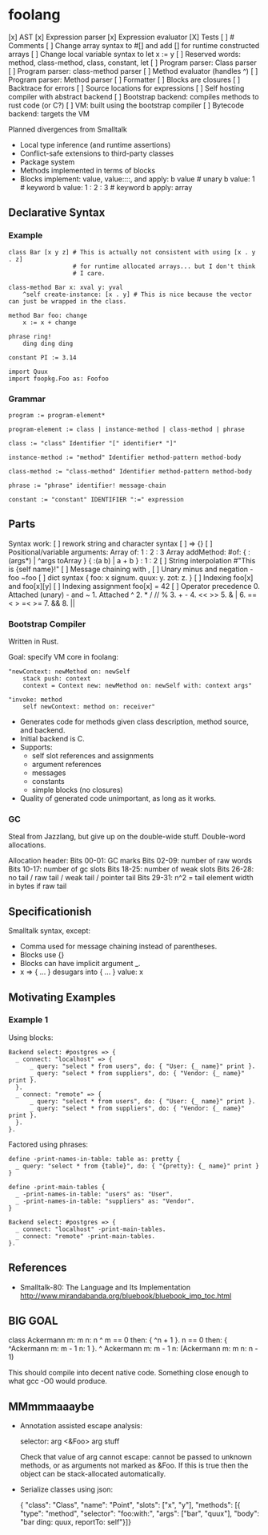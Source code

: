 # foolang

[x] AST
[x] Expression parser
[x] Expression evaluator
[X] Tests
[ ] # Comments
[ ] Change array syntax to #[] and add [] for runtime constructed arrays
[ ] Change local variable syntax to let x := y
[ ] Reserved words: method, class-method, class, constant, let
[ ] Program parser: Class parser
[ ] Program parser: class-method parser
[ ] Method evaluator (handles ^)
[ ] Program parser: Method parser
[ ] Formatter
[ ] Blocks are closures
[ ] Backtrace for errors
[ ] Source locations for expressions
[ ] Self hosting compiler with abstract backend
[ ] Bootstrap backend: compiles methods to rust code (or C?)
[ ] VM: built using the bootstrap compiler
[ ] Bytecode backend: targets the VM

Planned divergences from Smalltalk
- Local type inference (and runtime assertions)
- Conflict-safe extensions to third-party classes
- Package system
- Methods implemented in terms of blocks
- Blocks implement: value, value::::, and apply:
  b value            # unary
  b value: 1         # keyword
  b value: 1 : 2 : 3 # keyword
  b apply: array

## Declarative Syntax

### Example

```
class Bar [x y z] # This is actually not consistent with using [x . y . z]
                  # for runtime allocated arrays... but I don't think
                  # I care.

class-method Bar x: xval y: yval
    ^self create-instance: [x . y] # This is nice because the vector can just be wrapped in the class.

method Bar foo: change
    x := x + change

phrase ring!
    ding ding ding

constant PI := 3.14

import Quux
import foopkg.Foo as: Foofoo

```

### Grammar

```
program := program-element*

program-element := class | instance-method | class-method | phrase

class := "class" Identifier "[" identifier* "]"

instance-method := "method" Identifier method-pattern method-body

class-method := "class-method" Identifier method-pattern method-body

phrase := "phrase" identifier! message-chain

constant := "constant" IDENTIFIER ":=" expression
```

## Parts


Syntax work:
[ ] rework string and character syntax
[ ] => {}
[ ] Positional/variable arguments:
    Array of: 1 : 2 : 3
      Array addMethod: #of: { :(args*) | ^args toArray }
    { :(a b) | a + b } : 1 : 2
[ ] String interpolation #"This is {self name}!"
[ ] Message chaining with ,
[ ] Unary minus and negation  -foo ~foo
[ ] dict syntax { foo: x signum.
                  quux: y.
                  zot: z. }
[ ] Indexing foo[x] and foo[x][y]
[ ] Indexing assignment foo[x] = 42
[ ] Operator precedence
    0. Attached (unary) - and ~
    1. Attached ^
    2. * / // %
    3. + -
    4. << >>
    5. & |
    6. == < > =< >=
    7. &&
    8. ||

### Bootstrap Compiler

Written in Rust.

Goal: specify VM core in foolang:

    "newContext: newMethod on: newSelf
        stack push: context
        context = Context new: newMethod on: newSelf with: context args"

    "invoke: method
        self newContext: method on: receiver"

- Generates code for methods given class description, method source,
  and backend.
- Initial backend is C.
- Supports:
  - self slot references and assignments
  - argument references
  - messages
  - constants
  - simple blocks (no closures)
- Quality of generated code unimportant, as long as it works.

### GC

Steal from Jazzlang, but give up on the double-wide stuff. Double-word
allocations.

Allocation header:
  Bits 00-01: GC marks
  Bits 02-09: number of raw words
  Bits 10-17: number of gc slots
  Bits 18-25: number of weak slots
  Bits 26-28: no tail / raw tail / weak tail / pointer tail
  Bits 29-31: n^2 = tail element width in bytes if raw tail

## Specificationish

Smalltalk syntax, except:

- Comma used for message chaining instead of parentheses.
- Blocks use {}
- Blocks can have implicit argument _.
- x => { ... } desugars into { ... } value: x

## Motivating Examples

### Example 1

Using blocks:

    Backend select: #postgres => {
      _ connect: "localhost" => {
          _ query: "select * from users", do: { "User: {_ name}" print }.
          _ query: "select * from suppliers", do: { "Vendor: {_ name}" print }.
      }.
      _ connect: "remote" => {
          _ query: "select * from users", do: { "User: {_ name}" print }.
          _ query: "select * from suppliers", do: { "Vendor: {_ name}" print }.
      }.
    }.

Factored using phrases:

    define -print-names-in-table: table as: pretty {
      _ query: "select * from {table}", do: { "{pretty}: {_ name}" print }
    }

    define -print-main-tables {
      _ -print-names-in-table: "users" as: "User".
      _ -print-names-in-table: "suppliers" as: "Vendor".
    }

    Backend select: #postgres => {
      _ connect: "localhost" -print-main-tables.
      _ connect: "remote" -print-main-tables.
    }.

## References

- Smalltalk-80: The Language and Its Implementation
  http://www.mirandabanda.org/bluebook/bluebook_imp_toc.html

## BIG GOAL

class Ackermann
  m: m<i64> n: n<i64> ^<i64>
    m == 0 then: {
      ^n + 1
    }.
    n == 0 then: {
      ^Ackermann m: m - 1 n: 1
    }.
    ^ Ackermann m: m - 1 n: (Ackermann m: m n: n - 1)

This should compile into decent native code. Something close enough
to what gcc -O0 would produce.

## MMmmmaaaybe

- Annotation assisted escape analysis:

  selector: arg <&Foo>
    arg stuff

  Check that value of arg cannot escape: cannot be passed
  to unknown methods, or as arguments not marked as &Foo.
  If this is true then the object can be stack-allocated automatically.

- Serialize classes using json:

  { "class": "Class",
    "name": "Point",
    "slots": ["x", "y"],
    "methods": [{ "type": "method", "selector": "foo:with:",
                  "args": ["bar", "quux"],
                  "body": "bar ding: quux, reportTo: self"}]}
